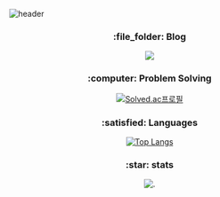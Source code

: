 
![header](https://capsule-render.vercel.app/api?type=waving&color=auto&height=300&section=header&text=KwonBo%20Github&fontSize=90)
<div align="center">
  <h3> :file_folder: Blog </h3>
<a href="https://0heavensbee.tistory.com/" target="_blank"><img src="https://img.shields.io/badge/Tistory-535D6C?style=flat-square&logo=Tistory&logoColor=white"/></a>
  <h3> :computer: Problem Solving </h3>
  
[![Solved.ac프로필](http://mazassumnida.wtf/api/v2/generate_badge?boj=KwonBo)](https://solved.ac/0heavensbee)

  <h3> :satisfied: Languages </h3>
  
[![Top Langs](https://github-readme-stats.vercel.app/api/top-langs/?username=KwonBo&langs_count=8)](https://github.com/KwonBo/github-readme-stats)
  <h3> :star: stats </h3>
  
![.](https://github-readme-stats.vercel.app/api?username=KwonBo&show_icons=true&theme=graywhite)
</div>
